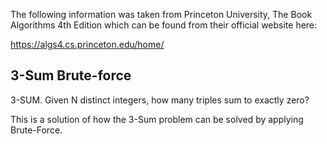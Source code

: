 The following information was taken from Princeton University, The Book Algorithms 4th Edition which can be found from their official website here:

https://algs4.cs.princeton.edu/home/


3-Sum Brute-force
----


3-SUM. Given N distinct integers, how many triples sum to exactly zero?

This is a solution of how the 3-Sum problem can be solved by applying Brute-Force.
